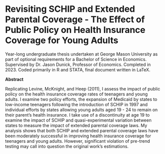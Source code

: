 # Revisiting SCHIP and Extended Parental Coverage - The Effect of Public Policy on Health Insurance Coverage for Young Adults

Year-long undergraduate thesis undertaken at George Mason University as part of optional requirements for a Bachelor of Science in Economics. Supervised by Dr. Jason Dunick, Professor of Economics. Completed in 2023. 
Coded primarily in R and STATA, final document written in LaTeX. 

**Abstract**

Replicating Levine, McKnight, and Heep (2011), I assess the impact of public policy on the health insurance coverage rates of teenagers and young adults.
I examine two policy efforts, the expansion of Medicaid by states to low-income teenagers following the introduction of SCHIP in 1997 and individual efforts by
states allowing young adults aged 19 - 24 to remain on their parent’s health insurance. I take use of a discontinuity at age 19 to examine the impact of SCHIP
and quasi-experimental variation between states to measure the impact of extended parental coverage laws. My analysis shows that both SCHIP and extended parental
coverage laws have been moderately successful in improving health insurance coverage for teenagers and young adults. However, significant violation of pre-trend
testing may call into question the original work’s estimations.
